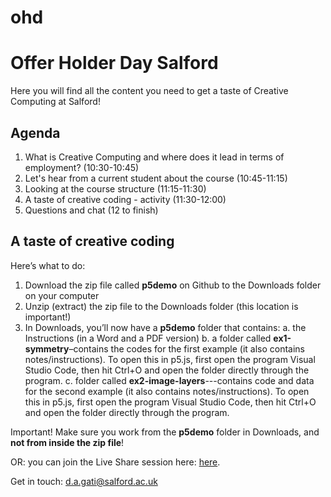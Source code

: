 # ohd
<h1>Offer Holder Day Salford</h1>

Here you will find all the content you need to get a taste of Creative Computing at Salford!

<h2>Agenda</h2>

<ol>
<li> What is Creative Computing and where does it lead in terms of employment? (10:30-10:45)</li>
<li> Let's hear from a current student about the course (10:45-11:15)</li>
<li> Looking at the course structure (11:15-11:30)</li>
<li> A taste of creative coding - activity (11:30-12:00)</li>
<li> Questions and chat (12 to finish)</li>

</ol>

<h2>A taste of creative coding</h2>

Here’s what to do:
1)	Download the zip file called <strong>p5demo</strong> on Github to the Downloads folder on your computer
2)	Unzip (extract) the zip file to the Downloads folder (this location is important!)
3)	In Downloads, you’ll now have a <strong>p5demo</strong> folder that contains:
a.	the Instructions (in a Word and a PDF version)
b.	 a folder called <strong>ex1-symmetry</strong>–contains the codes for the first example (it also contains notes/instructions). To open this in p5.js, first open the program Visual Studio Code, then hit Ctrl+O and open the folder directly through the program. 
c.	 folder called <strong>ex2-image-layers</strong>---contains code and data for the second example (it also contains notes/instructions). To open this in p5.js, first open the program Visual Studio Code, then hit Ctrl+O and open the folder directly through the program.

Important! Make sure you work from the <strong>p5demo</strong> folder in Downloads, and <strong>not from inside the zip file</strong>!

OR: you can join the Live Share session here: <a href=https://prod.liveshare.vsengsaas.visualstudio.com/join?2402F66C7849A733032F07026BDD1FCC5C75> [here](https://prod.liveshare.vsengsaas.visualstudio.com/join?2402F66C7849A733032F07026BDD1FCC5C75)</a>.





Get in touch: d.a.gati@salford.ac.uk
